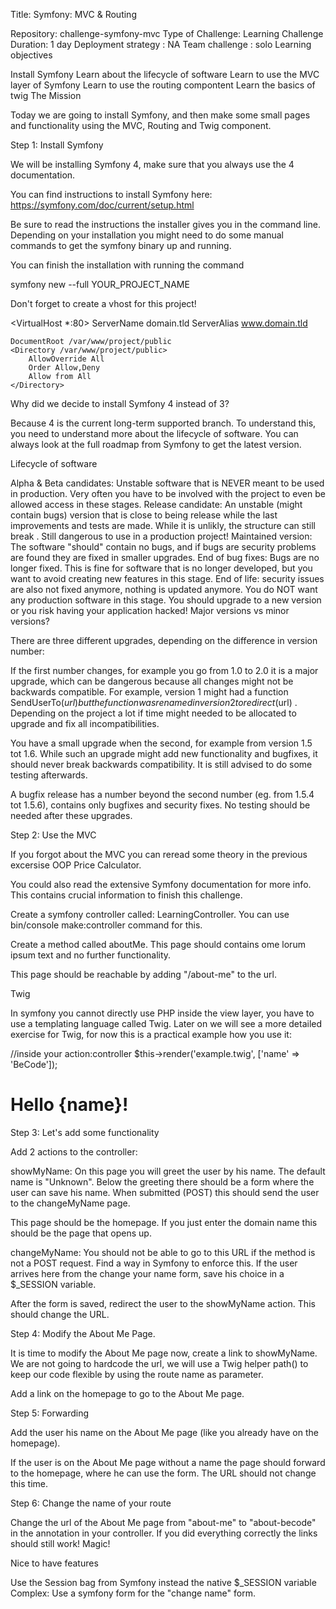 Title: Symfony: MVC & Routing

Repository: challenge-symfony-mvc
Type of Challenge: Learning Challenge
Duration: 1 day
Deployment strategy : NA
Team challenge : solo
Learning objectives

Install Symfony
Learn about the lifecycle of software
Learn to use the MVC layer of Symfony
Learn to use the routing compontent
Learn the basics of twig
The Mission

Today we are going to install Symfony, and then make some small pages and functionality using the MVC, Routing and Twig component.

Step 1: Install Symfony

We will be installing Symfony 4, make sure that you always use the 4 documentation.

You can find instructions to install Symfony here: https://symfony.com/doc/current/setup.html

Be sure to read the instructions the installer gives you in the command line. Depending on your installation you might need to do some manual commands to get the symfony binary up and running.

You can finish the installation with running the command

symfony new --full YOUR_PROJECT_NAME

Don't forget to create a vhost for this project!

<VirtualHost *:80>
    ServerName domain.tld
    ServerAlias www.domain.tld

    DocumentRoot /var/www/project/public
    <Directory /var/www/project/public>
        AllowOverride All
        Order Allow,Deny
        Allow from All
    </Directory>
</VirtualHost>
Why did we decide to install Symfony 4 instead of 3?

Because 4 is the current long-term supported branch. To understand this, you need to understand more about the lifecycle of software. You can always look at the full roadmap from Symfony to get the latest version.

Lifecycle of software

Alpha & Beta candidates: Unstable software that is NEVER meant to be used in production. Very often you have to be involved with the project to even be allowed access in these stages.
Release candidate: An unstable (might contain bugs) version that is close to being release while the last improvements and tests are made. While it is unlikly, the structure can still break . Still dangerous to use in a production project!
Maintained version: The software "should" contain no bugs, and if bugs are security problems are found they are fixed in smaller upgrades.
End of bug fixes: Bugs are no longer fixed. This is fine for software that is no longer developed, but you want to avoid creating new features in this stage. End of life: security issues are also not fixed anymore, nothing is updated anymore. You do NOT want any production software in this stage. You should upgrade to a new version or you risk having your application hacked!
Major versions vs minor versions?

There are three different upgrades, depending on the difference in version number:

If the first number changes, for example you go from 1.0 to 2.0 it is a major upgrade, which can be dangerous because all changes might not be backwards compatible. For example, version 1 might had a function SendUserTo($url) but the function was renamed in version 2 to redirect($url) .
Depending on the project a lot if time might needed to be allocated to upgrade and fix all incompatibilities.

You have a small upgrade when the second, for example from version 1.5 tot 1.6. While such an upgrade might add new functionality and bugfixes, it should never break backwards compatibility. It is still advised to do some testing afterwards.

A bugfix release has a number beyond the second number (eg. from 1.5.4 tot 1.5.6), contains only bugfixes and security fixes. No testing should be needed after these upgrades.

Step 2: Use the MVC

If you forgot about the MVC you can reread some theory in the previous excersise OOP Price Calculator.

You could also read the extensive Symfony documentation for more info. This contains crucial information to finish this challenge.

Create a symfony controller called: LearningController. You can use bin/console make:controller command for this.

Create a method called aboutMe. This page should contains ome lorum ipsum text and no further functionality.

This page should be reachable by adding "/about-me" to the url.

Twig

In symfony you cannot directly use PHP inside the view layer, you have to use a templating language called Twig. Later on we will see a more detailed exercise for Twig, for now this is a practical example how you use it:

//inside your action:controller
$this->render('example.twig', ['name' => 'BeCode']);
<h1>Hello {name}!</h1>
Step 3: Let's add some functionality

Add 2 actions to the controller:

showMyName: On this page you will greet the user by his name. The default name is "Unknown".
Below the greeting there should be a form where the user can save his name. When submitted (POST) this should send the user to the changeMyName page.

This page should be the homepage. If you just enter the domain name this should be the page that opens up.

changeMyName: You should not be able to go to this URL if the method is not a POST request. Find a way in Symfony to enforce this.
If the user arrives here from the change your name form, save his choice in a $_SESSION variable.

After the form is saved, redirect the user to the showMyName action. This should change the URL.

Step 4: Modify the About Me Page.

It is time to modify the About Me page now, create a link to showMyName. We are not going to hardcode the url, we will use a Twig helper path() to keep our code flexible by using the route name as parameter.

Add a link on the homepage to go to the About Me page.

Step 5: Forwarding

Add the user his name on the About Me page (like you already have on the homepage).

If the user is on the About Me page without a name the page should forward to the homepage, where he can use the form. The URL should not change this time.

Step 6: Change the name of your route

Change the url of the About Me page from "about-me" to "about-becode" in the annotation in your controller. If you did everything correctly the links should still work! Magic!

Nice to have features

Use the Session bag from Symfony instead the native $_SESSION variable
Complex: Use a symfony form for the "change name" form.
